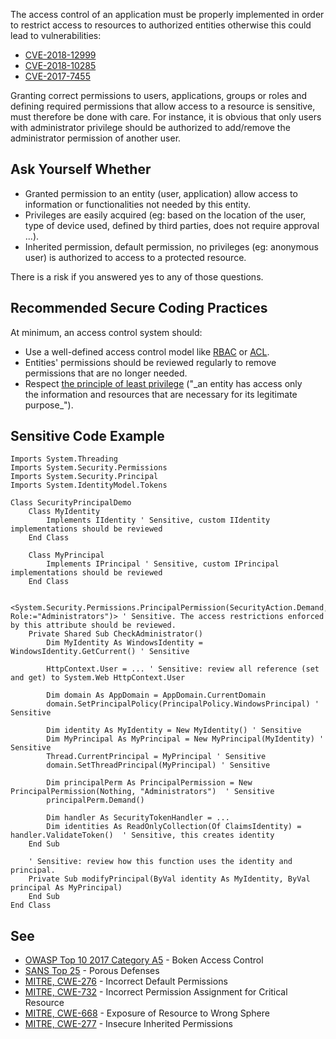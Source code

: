 
The access control of an application must be properly implemented in order to restrict access to resources to authorized entities otherwise this could lead to vulnerabilities:

- [CVE-2018-12999](http://cve.mitre.org/cgi-bin/cvename.cgi?name=CVE-2018-12999)
- [CVE-2018-10285](http://cve.mitre.org/cgi-bin/cvename.cgi?name=CVE-2018-10285)
- [CVE-2017-7455](http://cve.mitre.org/cgi-bin/cvename.cgi?name=CVE-2017-7455)


Granting correct permissions to users, applications, groups or roles and defining required permissions that allow access to a resource is sensitive, must therefore be done with care. For instance, it is obvious that only users with administrator privilege should be authorized to add/remove the administrator permission of another user.

## Ask Yourself Whether

- Granted permission to an entity (user, application) allow access to information or functionalities not needed by this entity.
- Privileges are easily acquired (eg: based on the location of the user, type of device used, defined by third parties, does not require approval<br>  ...).
- Inherited permission, default permission, no privileges (eg: anonymous user) is authorized to access to a protected resource.


There is a risk if you answered yes to any of those questions.

## Recommended Secure Coding Practices

At minimum, an access control system should:

- Use a well-defined access control model like [RBAC](https://en.wikipedia.org/wiki/Role-based_access_control) or [ACL](https://en.wikipedia.org/wiki/Access-control_list).
- Entities' permissions should be reviewed regularly to remove permissions that are no longer needed.
- Respect [the principle of least privilege](https://en.wikipedia.org/wiki/Principle_of_least_privilege) ("\_an entity has access only<br>  the information and resources that are necessary for its legitimate purpose\_").


## Sensitive Code Example


    Imports System.Threading
    Imports System.Security.Permissions
    Imports System.Security.Principal
    Imports System.IdentityModel.Tokens
    
    Class SecurityPrincipalDemo
        Class MyIdentity
            Implements IIdentity ' Sensitive, custom IIdentity implementations should be reviewed
        End Class
    
        Class MyPrincipal
            Implements IPrincipal ' Sensitive, custom IPrincipal implementations should be reviewed
        End Class
    
        <System.Security.Permissions.PrincipalPermission(SecurityAction.Demand, Role:="Administrators")> ' Sensitive. The access restrictions enforced by this attribute should be reviewed.
        Private Shared Sub CheckAdministrator()
            Dim MyIdentity As WindowsIdentity = WindowsIdentity.GetCurrent() ' Sensitive
    
            HttpContext.User = ... ' Sensitive: review all reference (set and get) to System.Web HttpContext.User
    
            Dim domain As AppDomain = AppDomain.CurrentDomain
            domain.SetPrincipalPolicy(PrincipalPolicy.WindowsPrincipal) ' Sensitive
    
            Dim identity As MyIdentity = New MyIdentity() ' Sensitive
            Dim MyPrincipal As MyPrincipal = New MyPrincipal(MyIdentity) ' Sensitive
            Thread.CurrentPrincipal = MyPrincipal ' Sensitive
            domain.SetThreadPrincipal(MyPrincipal) ' Sensitive
    
            Dim principalPerm As PrincipalPermission = New PrincipalPermission(Nothing, "Administrators")  ' Sensitive
            principalPerm.Demand()
    
            Dim handler As SecurityTokenHandler = ...
            Dim identities As ReadOnlyCollection(Of ClaimsIdentity) = handler.ValidateToken()  ' Sensitive, this creates identity
        End Sub
    
        ' Sensitive: review how this function uses the identity and principal.
        Private Sub modifyPrincipal(ByVal identity As MyIdentity, ByVal principal As MyPrincipal)
        End Sub
    End Class


## See

- [OWASP Top 10 2017 Category A5](https://www.owasp.org/index.php/Top_10-2017_A5-Broken_Access_Control) - Boken Access Control
- [SANS Top 25](https://www.sans.org/top25-software-errors/#cat3) - Porous Defenses
- [MITRE, CWE-276](https://cwe.mitre.org/data/definitions/276.html) - Incorrect Default Permissions
- [MITRE, CWE-732](https://cwe.mitre.org/data/definitions/732.html) - Incorrect Permission Assignment for Critical Resource
- [MITRE, CWE-668](https://cwe.mitre.org/data/definitions/668.html) - Exposure of Resource to Wrong Sphere
- [MITRE, CWE-277](https://cwe.mitre.org/data/definitions/277.html) - Insecure Inherited Permissions

